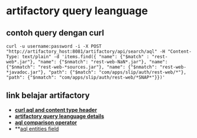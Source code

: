 # artifactory query leanguage
## contoh query dengan curl
```
curl -u username:password -i -X POST "http://artifactory_host:8081/artifactory/api/search/aql" -H "Content-Type: text/plain" -d 'items.find({ "name": {"$match" : "rest-web*.jar"}, "name": {"$nmatch": "rest-web-NaN*.jar"}, "name": {"$nmatch": "rest-web-*sources.jar"}, "name": {"$nmatch": "rest-web-*javadoc.jar"}, "path": {"$match": "com/apps/slip/auth/rest-web/*"}, "path": {"$nmatch": "com/apps/slip/auth/rest-web/*SNAP*"}})'
```

## link belajar artifactory
* **[curl aql and content type header](https://jfrog.com/knowledge-base/aql-and-content-type-headers/)**
* **[artifactory query leanguage details](https://www.jfrog.com/confluence/display/RTF/Artifactory+Query+Language)**
* **[aql comparison operator](https://www.jfrog.com/confluence/display/RTF/Artifactory+Query+Language#ArtifactoryQueryLanguage-ComparisonOperators)**
* **[aql entities field](https://www.jfrog.com/confluence/display/RTF/Artifactory+Query+Language#ArtifactoryQueryLanguage-EntitiesandFields)
